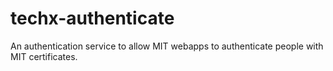 # techx-authenticate
An authentication service to allow MIT webapps to authenticate people with MIT certificates.
